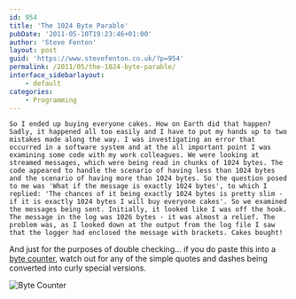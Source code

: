 ```yaml
---
id: 954
title: 'The 1024 Byte Parable'
pubDate: '2011-05-10T19:23:46+01:00'
author: 'Steve Fenton'
layout: post
guid: 'https://www.stevefenton.co.uk/?p=954'
permalink: /2011/05/the-1024-byte-parable/
interface_sidebarlayout:
    - default
categories:
    - Programming
---
```


`So I ended up buying everyone cakes. How on Earth did that happen? Sadly, it happened all too easily and I have to put my hands up to two mistakes made along the way. I was investigating an error that occurred in a software system and at the all important point I was examining some code with my work colleagues. We were looking at streamed messages, which were being read in chunks of 1024 bytes. The code appeared to handle the scenario of having less than 1024 bytes and the scenario of having more than 1024 bytes. So the question posed to me was 'What if the message is exactly 1024 bytes', to which I replied: 'The chances of it being exactly 1024 bytes is pretty slim - if it is exactly 1024 bytes I will buy everyone cakes'. So we examined the messages being sent. Initially, it looked like I was off the hook. The message in the log was 1026 bytes - it was almost a relief. The problem was, as I looked down at the output from the log file I saw that the logger had enclosed the message with brackets. Cakes bought!`

And just for the purposes of double checking… if you do paste this into a [byte counter](https://mothereff.in/byte-counter), watch out for any of the simple quotes and dashes being converted into curly special versions.

![Byte Counter](https://www.stevefenton.co.uk/wp-content/uploads/2011/05/byte-counter.png)